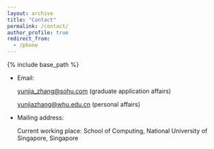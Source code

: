 ```yaml
---
layout: archive
title: "Contact"
permalink: /contact/
author_profile: true
redirect_from:
  - /phone
---
```


{% include base_path %}

* Email: 

  yunjia_zhang@sohu.com (graduate application affairs)
  
  
  yunjiazhang@whu.edu.cn (personal affairs)
  
  
  
* Mailing address:
  
  Current working place: School of Computing, National University of Singapore, Singapore
